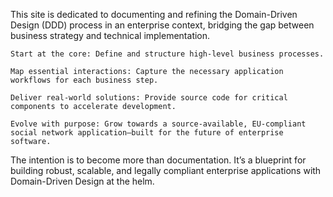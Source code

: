  
This site is dedicated to documenting and refining the Domain-Driven Design (DDD) process in an enterprise context, bridging the gap between business strategy and technical implementation.

    Start at the core: Define and structure high-level business processes.
    
    Map essential interactions: Capture the necessary application workflows for each business step.
    
    Deliver real-world solutions: Provide source code for critical components to accelerate development.
    
    Evolve with purpose: Grow towards a source-available, EU-compliant social network application—built for the future of enterprise software.

The intention is to become more than documentation. It’s a blueprint for building robust, scalable, and legally compliant enterprise applications with Domain-Driven Design at the helm.
